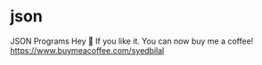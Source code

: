 # json
JSON Programs
Hey 👋 If you like it. You can now buy me a coffee! 
https://www.buymeacoffee.com/syedbilal
